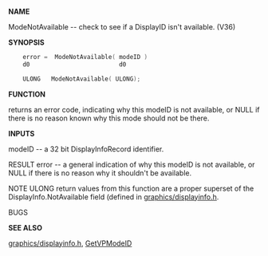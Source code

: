 
**NAME**

ModeNotAvailable -- check to see if a DisplayID isn't available. (V36)

**SYNOPSIS**

```c
    error =  ModeNotAvailable( modeID )
    d0                         d0

    ULONG   ModeNotAvailable( ULONG);

```
**FUNCTION**

returns an error code, indicating why this modeID is not available,
or NULL if there is no reason known why this mode should not be there.

**INPUTS**

modeID -- a 32 bit DisplayInfoRecord identifier.

RESULT
error -- a general indication of why this modeID is not available,
or NULL if there is no reason why it shouldn't be available.

NOTE
ULONG return values from this function are a proper superset of the
DisplayInfo.NotAvailable field (defined in [graphics/displayinfo.h](_00BD.md).

BUGS

**SEE ALSO**

[graphics/displayinfo.h](_00BD.md), [GetVPModeID](../graphics/GetVPModeID.md)

